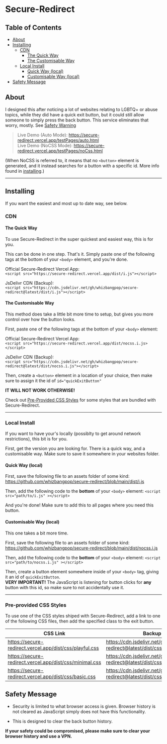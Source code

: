 # Secure-Redirect

## Table of Contents

+ [About](#about)
+ [Installing](#installing)
    + [CDN](#cdn)
        + [The Quick Way](#the-quick-way)
        + [The Customisable Way](#the-customisable-way)
    + [Local Install](#local-install)
        + [Quick Way (local)](#quick-way-local)
        + [Customisable Way (local)](#customisable-way-local)
+ [Safety Message](#safety-message)

## About <a name = "about"></a>

I designed this after noticing a lot of websites relating to LGBTQ+ or abuse topics, while they did have a quick exit button, but it could still allow someone to simply press the back button. This service eliminates that worry, mostly. See [Safety Warning](#safety-warning)

> Live Demo (Auto Mode): <https://secure-redirect.vercel.app/testPages/auto.html><br>
> Live Demo (NoCSS Mode): <https://secure-redirect.vercel.app/testPages/noCss.html>

(When NoCSS is referred to, it means that no `<button>` element is generated, and it instead searches for a button with a specific id. More info found in [installing](#installing).)

---

## Installing

If you want the easiest and most up to date way, see below.

### CDN

#### The Quick Way

To use Secure-Redirect in the super quickest and easiest way, this is for you.

This can be done in one step. That's it. Simply paste one of the following tags at the bottom of your `<body>` element, and you're done.

Official Secure-Redirect Vercel App:<br>
`<script src="https://secure-redirect.vercel.app/dist/i.js"></script>`

JsDelivr CDN (Backup):<br>
`<script src="https://cdn.jsdelivr.net/gh/whizbangpop/secure-redirect@latest/dist/i.js"></script>`

#### The Customisable Way

This method does take a little bit more time to setup, but gives you more control over how the button looks.

First, paste one of the following tags at the bottom of your `<body>` element:

Official Secure-Redirect Vercel App:<br>
`<script src="https://secure-redirect.vercel.app/dist/nocss.i.js></script>`

JsDelivr CDN (Backup):<br>
`<script src="https://cdn.jsdelivr.net/gh/whizbangpop/secure-redirect@latest/dist/nocss.i.js"></script>`

Then, create a `<button>` element in a location of your choice, then make sure to assign it the id of `id="quickExitButton"`

**IT WILL NOT WORK OTHERWISE!**

Check out [Pre-Provided CSS Styles](#pre-provided-css-styles) for some styles that are bundled with Secure-Redirect.

---

### Local Install

If you want to have your's locally (possiblty to get around network restrictions), this bit is for you.

First, get the version you are looking for. There is a quick way, and a customisable way. Make sure to save it somewhere in your websites folder.

#### Quick Way (local)

First, save the following file to an assets folder of some kind:
<https://github.com/whizbangpop/secure-redirect/blob/main/dist/i.js>

Then, add the following code to the **bottom** of your `<body>` element:
`<script src="path/to/i.js" ></script>`

And you're done! Make sure to add this to all pages where you need this button.

#### Customisable Way (local)

This one takes a bit more time.

First, save the following file to an assets folder of some kind:
<https://github.com/whizbangpop/secure-redirect/blob/main/dist/nocss.i.js>

Then, add the following code to the **bottom** of your `<body>` element:
`<script src="path/to/nocss.i.js" ></script>`

Then, create a button element somewhere inside of your `<body>` tag, giving it an id of `quickExitButton`. <br>
**VERY IMPORTANT!** The JavaScript is listening for button clicks for **any** button with this id, so make sure to not accidentally use it.

---

### Pre-provided CSS Styles

To use one of the CSS styles shiped with Secure-Redirect, add a link to one of the following CSS files, then add the specified class to the exit button.

| CSS Link | Backup CSS Link | Class Name |
| ----- | ----- | ----- |
| <https://secure-redirect.vercel.app/dist/css/playful.css> | <https://cdn.jsdelivr.net/gh/whizbangpop/secure-redirect@latest/dist/css/playful.css> | `class="playful"` |
| <https://secure-redirect.vercel.app/dist/css/minimal.css> | <https://cdn.jsdelivr.net/gh/whizbangpop/secure-redirect@latest/dist/css/minimal.css> | `class="minimal"` |
| <https://secure-redirect.vercel.app/dist/css/basic.css> | <https://cdn.jsdelivr.net/gh/whizbangpop/secure-redirect@latest/dist/css/basic.css> | `class="basic"` |

## Safety Message

+ Security is limited to what browser access is given. Browser history is not cleared as JavaScript simply does not have this functionality.

+ This is designed to clear the back button history.  

**If your safety could be compromised, please make sure to clear your browser history and use a VPN.**
